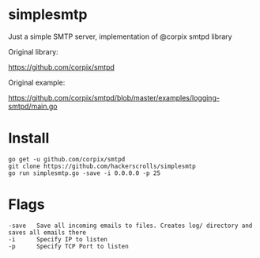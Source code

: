 # simplesmtp
Just a simple SMTP server, implementation of @corpix smtpd library

Original library:

https://github.com/corpix/smtpd



Original example:

https://github.com/corpix/smtpd/blob/master/examples/logging-smtpd/main.go

# Install 
```
go get -u github.com/corpix/smtpd
git clone https://github.com/hackerscrolls/simplesmtp
go run simplesmtp.go -save -i 0.0.0.0 -p 25
```

# Flags 
```
-save   Save all incoming emails to files. Creates log/ directory and saves all emails there
-i      Specify IP to listen
-p      Specify TCP Port to listen
```
